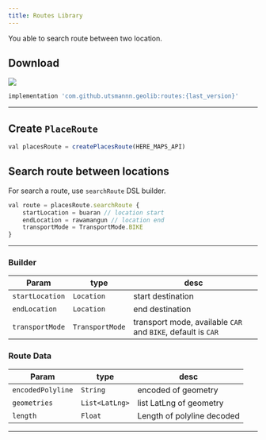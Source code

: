 ```yaml
---
title: Routes Library
---
```

You able to search route between two location.

## Download
![](https://jitpack.io/v/utsmannn/geolib.svg)
```jsx
implementation 'com.github.utsmannn.geolib:routes:{last_version}'
```
---

## Create `PlaceRoute`
```jsx
val placesRoute = createPlacesRoute(HERE_MAPS_API)
```

## Search route between locations
For search a route, use `searchRoute` DSL builder.
```jsx
val route = placesRoute.searchRoute {
    startLocation = buaran // location start
    endLocation = rawamangun // location end
    transportMode = TransportMode.BIKE
}
```
---

### Builder
|Param|type|desc|
|---|---|---|
|`startLocation`|`Location`|start destination|
|`endLocation`|`Location`|end destination|
|`transportMode`|`TransportMode`|transport mode, available `CAR` and `BIKE`, default is `CAR`|

### Route Data
|Param|type|desc|
|---|---|---|
|`encodedPolyline`|`String`|encoded of geometry|
|`geometries`|`List<LatLng>`|list LatLng of geometry|
|`length`|`Float`|Length of polyline decoded|

---